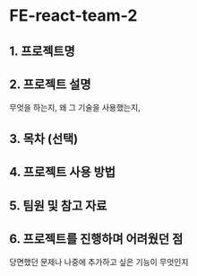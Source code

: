 # FE-react-team-2

<h2>1. 프로젝트명</h2>


<h2>2. 프로젝트 설명</h2>

무엇을 하는지,
왜 그 기술을 사용했는지,

<h2>3. 목차 (선택)</h2>


<h2>4. 프로젝트 사용 방법</h2>


<h2>5. 팀원 및 참고 자료</h2>


<h2>6. 프로젝트를 진행하며 어려웠던 점</h2>

당면했던 문제나 나중에 추가하고 싶은 기능이 무엇인지
